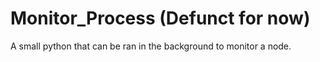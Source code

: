 # Monitor_Process (Defunct for now)
A small python that can be ran in the background to monitor a node.

